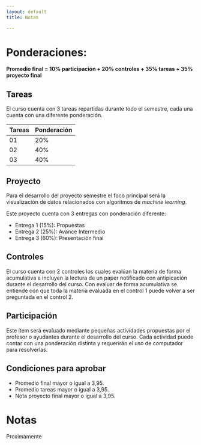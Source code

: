 ```yaml
---
layout: default
title: Notas

---
```

# Ponderaciones:

**Promedio final  = 10% participación + 20% controles + 35% tareas + 35% proyecto final**

## Tareas

El curso cuenta con 3 tareas repartidas durante todo el semestre, cada una cuenta con una diferente ponderación.

| Tareas | Ponderación |
| ------ | ----------- |
|   01   |    20%      |
|   02   |    40%      |
|   03   |    40%      |

## Proyecto

Para el desarrollo del proyecto semestre el foco principal será la visualización de datos relacionados con algoritmos de _machine learning_.


Este proyecto cuenta con 3 entregas con ponderación diferente:
- Entrega 1 (15%): Propuestas
- Entrega 2 (25%): Avance Intermedio
- Entrega 3 (60%): Presentación final

## Controles

El curso cuenta con 2 controles los cuales evalúan la materia de forma acumulativa e incluyen la lectura de un paper notificado con antipicación durante el desarrollo del curso. Con evaluar de forma acumulativa se entiende con que toda la materia evaluada en el control 1 puede volver a ser preguntada en el control 2.

## Participación

Este ítem será evaluado mediante pequeñas actividades propuestas por el profesor o ayudantes durante el desarrollo del curso. Cada actividad puede contar con una ponderación distinta y requerirán el uso de computador para resolverlas.

## Condiciones para aprobar
- Promedio final mayor o igual a 3,95.
- Promedio tareas mayor o igual a 3,95.
- Nota proyecto final mayor o igual a 3,95.

# Notas

Proximamente
